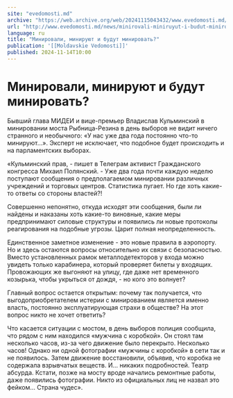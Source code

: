 ```yaml
---
site: "evedomosti.md"
archive: "https://web.archive.org/web/20241115043432/www.evedomosti.md/news/minirovali-miniruyut-i-budut-minirovat"
url: "http://www.evedomosti.md/news/minirovali-miniruyut-i-budut-minirovat"
language: ru
title: "Минировали, минируют и будут минировать?"
publication: '[[Moldavskie Vedomosti]]'
published: 2024-11-14T10:00
---
```


# Минировали, минируют и будут минировать?

Бывший глава МИДЕИ и вице-премьер Владислав Кульминский в минировании моста Рыбница-Резина в день выборов не видит ничего странного и необычного: «У нас уже два года постоянно что-то минируют…». Эксперт не исключает, что подобное будет происходить и на парламентских выборах.

«Кульминский прав, - пишет в Телеграм активист Гражданского конгресса Михаил Полянский. - Уже два года почти каждую неделю поступают сообщения о предполагаемом минировании различных учреждений и торговых центров. Статистика пугает. Но где хоть какие-то ответы со стороны властей?!

Совершенно непонятно, откуда исходят эти сообщения, были ли найдены и наказаны хоть какие-то виновные, какие меры предпринимают силовые структуры и появились ли новые протоколы реагирования на подобные угрозы. Царит полная неопределенность.

Единственное заметное изменение - это новые правила в аэропорту. Но и здесь остаются вопросы относительно их связи с безопасностью. Вместо установленных рамок металлодетекторов у входа можно увидеть только карабинера, который проверяет билеты у входящих. Провожающих же выгоняют на улицу, где даже нет временного козырька, чтобы укрыться от дождя, - но кого это волнует?

Главный вопрос остается открытым: почему так получается, что выгодоприобретателем истерии с минированием является именно власть, постоянно эксплуатирующая страхи в обществе? На этот вопрос никто не хочет ответить?

Что касается ситуации с мостом, в день выборов полиция сообщила, что рядом с ним находился «мужчина с коробкой». Он стоял там несколько часов, из-за чего движение было перекрыто. Несколько часов! Однако ни одной фотографии «мужчины с коробкой» в сети так и не появилось. Затем движение восстановили, объявив, что коробка не содержала взрывчатых веществ. И... никаких подробностей. Театр абсурда. Кстати, позже на мосту вроде начались ремонтные работы, даже появились фотографии. Никто из официальных лиц не назвал это фейком... Страна чудес».